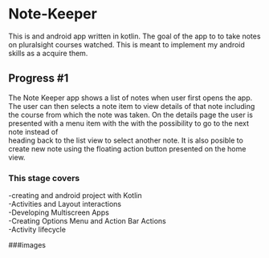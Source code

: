 # Note-Keeper

This is and android app written in kotlin. The goal of the app to to take notes on pluralsight courses watched.
This is meant to implement my android skills as a acquire them.

## Progress #1
The Note Keeper app shows a list of notes when user first opens the app. 
The user can then selects a note item to view details of that note including the course from 
which the note was taken. On the details page the user is presented with a menu item with the with the possibility to go to the next note instead of  
heading back to the list view to select another note.
It is also posible to create new note using the floating action button presented on the home view.

### This stage covers
-creating and android project with Kotlin <br>
-Activities and Layout interactions <br>
-Developing Multiscreen Apps <br>
-Creating Options Menu and Action Bar Actions <br>
-Activity lifecycle

###images
